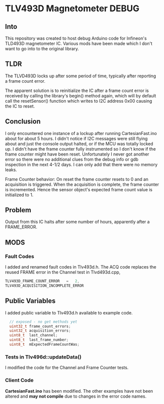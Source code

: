 # TLV493D Magnetometer DEBUG

## Into

This repository was created to host debug Arduino code for Infineon's TLD493D magnetometer IC. Various mods have been made which I don't want to go into to the original library.

## TLDR

The TLVD493D locks up after some period of time, typically after reporting a frame count error.

The apparent solution is to reinitialize the IC after a frame count error is received by calling the library's begin() method again, which will by default call the resetSensor() function which writes to I2C address 0x00 causing the IC to reset.

## Conclusion

I only encountered one instance of a lockup after running CartesianFast.ino about for about 5 hours. I didn't notice if I2C messages were still flying about and just the console output halted, or if the MCU was totally locked up. I didn't have the frame counter fully instrumented so I don't know if the frame counter might have been reset. Unfortunately I never got another error so there were no additional clues from the debug info or gdb inspection in the next 4-1/2 days. I can only add that there were no memory leaks.

Frame Counter behavior: On reset the frame counter resets to 0 and an acquisition is triggered. When the acquisition is complete, the frame counter is incremented. Hence the sensor object's expected frame count value is initialized to 1.

## Problem

Output from this IC halts after some number of hours, apparently after a FRAME_ERROR.

## MODS

### Fault Codes

I added and renamed fault codes in Tlv493d.h. The ACQ code replaces the reused FRAME error in the Channel test in Tlvd493d.cpp,

```c++
TLV493D_FRAME_COUNT_ERROR	=	2,
TLV493D_ACQUISITION_INCOMPLETE_ERROR
```

## Public Variables

I added public variable to Tlv493d.h available to example code.  

````C++
  // exposed - no get methods yet
  uint32_t frame_count_errors;
  uint32_t acquisition_errors;
  uint8_t  last_channel;
  uint8_t  last_frame_number;
  uint8_t  mExpectedFrameCountWas;
````

### Tests in Tlv496d::updateData()

I modified the code for the Channel and Frame Counter tests.

### Client Code

**CartesianFast.ino** has been modified. The other examples have not been altered and **may not compile** due to changes in the error code names.
